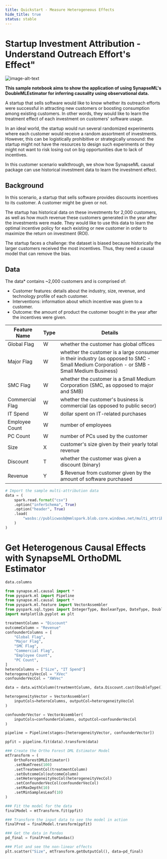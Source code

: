 ```yaml
---
title: Quickstart - Measure Heterogeneous Effects
hide_title: true
status: stable
---
```

# Startup Investment Attribution - Understand Outreach Effort's Effect"

![image-alt-text](https://camo.githubusercontent.com/4ac8c931fd4600d2b466975c87fb03b439ebc7f6debd58409aea0db10457436d/68747470733a2f2f7777772e6d6963726f736f66742e636f6d2f656e2d75732f72657365617263682f75706c6f6164732f70726f642f323032302f30352f4174747269627574696f6e2e706e67)

**This sample notebook aims to show the application of using SynapseML's DoubleMLEstimator for inferring causality using observational data.**

A startup that sells software would like to know whether its outreach efforts were successful in attracting new customers or boosting consumption among existing customers. In other words, they would like to learn the treatment effect of each investment on customers' software usage.

In an ideal world, the startup would run several randomized experiments where each customer would receive a random assortment of investments. However, this can be logistically prohibitive or strategically unsound: the startup might not have the resources to design such experiments or they might not want to risk losing out on big opportunities due to lack of incentives.

In this customer scenario walkthrough, we show how SynapseML causal package can use historical investment data to learn the investment effect.

## Background
In this scenario, a startup that sells software provides discounts incentives to its customer. A customer might be given or not.

The startup has historical data on these investments for 2,000 customers, as well as how much revenue these customers generated in the year after the investments were made. They would like to use this data to learn the optimal incentive policy for each existing or new customer in order to maximize the return on investment (ROI).

The startup faces a challenge:  the dataset is biased because historically the larger customers received the most incentives. Thus, they need a causal model that can remove the bias.

## Data
The data* contains ~2,000 customers and is comprised of:

* Customer features: details about the industry, size, revenue, and technology profile of each customer.
* Interventions: information about which incentive was given to a customer.
* Outcome: the amount of product the customer bought in the year after the incentives were given.


| Feature Name    | Type | Details                                                                                                                                     |
|-----------------|------|---------------------------------------------------------------------------------------------------------------------------------------------|
| Global Flag     | W    | whether the customer has global offices                                                                                                     | 
| Major Flag      | W    | whether the customer is a large consumer in their industry (as opposed to SMC - Small Medium Corporation - or SMB - Small Medium Business)  |
| SMC Flag        | W    | whether the customer is a Small Medium Corporation (SMC, as opposed to major and SMB)                                                       |
| Commercial Flag | W    | whether the customer's business is commercial (as opposed to public secor)                                                                  |
| IT Spend        | W    | dollar spent on IT-related purchases                                                                                                             |
| Employee Count  | W    | number of employees                                                                                                                         |
| PC Count        | W    | number of PCs used by the customer                                                                                                          |                                                                                      |
| Size            | X    | customer's size given by their yearly total revenue                                                                                        |                                                                                      |
| Discount        | T    | whether the customer was given a discount (binary)                                                                                          |
| Revenue         | Y    | $ Revenue from customer given by the amount of software purchased                                                                           |



```python
# Import the sample multi-attribution data
data = (
    spark.read.format("csv")
    .option("inferSchema", True)
    .option("header", True)
    .load(
        "wasbs://publicwasb@mmlspark.blob.core.windows.net/multi_attribution_sample.csv"
    )
)
```

# Get Heterogenous Causal Effects with SynapseML OrthoDML Estimator


```python
data.columns
```


```python
from synapse.ml.causal import *
from pyspark.ml import Pipeline
from synapse.ml.causal import *
from pyspark.ml.feature import VectorAssembler
from pyspark.sql.types import IntegerType, BooleanType, DateType, DoubleType
import matplotlib.pyplot as plt
```


```python
treatmentColumn = "Discount"
outcomeColumn = "Revenue"
confounderColumns = [
    "Global Flag",
    "Major Flag",
    "SMC Flag",
    "Commercial Flag",
    "Employee Count",
    "PC Count",
]
heteroColumns = ["Size", "IT Spend"]
heterogeneityVecCol = "XVec"
confounderVecCol = "XWVec"

data = data.withColumn(treatmentColumn, data.Discount.cast(DoubleType()))

heterogeneityVector = VectorAssembler(
    inputCols=heteroColumns, outputCol=heterogeneityVecCol
)

confounderVector = VectorAssembler(
    inputCols=confounderColumns, outputCol=confounderVecCol
)

pipeline = Pipeline(stages=[heterogeneityVector, confounderVector])

ppfit = pipeline.fit(data).transform(data)
```


```python
### Create the Ortho Forest DML Estimator Model
mtTransform = (
    OrthoForestDMLEstimator()
    .setNumTrees(100)
    .setTreatmentCol(treatmentColumn)
    .setOutcomeCol(outcomeColumn)
    .setHeterogeneityVecCol(heterogeneityVecCol)
    .setConfounderVecCol(confounderVecCol)
    .setMaxDepth(10)
    .setMinSamplesLeaf(10)
)
```


```python
### Fit the model for the data
finalModel = mtTransform.fit(ppfit)
```


```python
### Transform the input data to see the model in action
finalPred = finalModel.transform(ppfit)
```


```python
### Get the data in Pandas
pd_final = finalPred.toPandas()
```


```python
### Plot and see the non-linear effects
plt.scatter("Size", mtTransform.getOutputCol(), data=pd_final)
```
